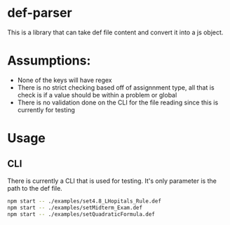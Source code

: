 # def-parser
This is a library that can take def file content and convert it into a js object.

# Assumptions:
* None of the keys will have regex
* There is no strict checking based off of assignnment type, all that is check is if a value should be within a problem or global
* There is no validation done on the CLI for the file reading since this is currently for testing

# Usage
## CLI
There is currently a CLI that is used for testing.  It's only parameter is the path to the def file.  
```bash
npm start -- ./examples/set4.8_LHopitals_Rule.def
npm start -- ./examples/setMidterm_Exam.def
npm start -- ./examples/setQuadraticFormula.def
```
